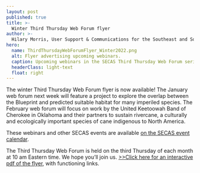 ```yaml
---
layout: post
published: true
title: >-
  Winter Third Thursday Web Forum flyer
author: >-
  Hilary Morris, User Support & Communications for the Southeast and South Atlantic Blueprints
hero:
  name: ThirdThursdayWebForumFlyer_Winter2022.png
  alt: Flyer advertising upcoming webinars.
  caption: Upcoming webinars in the SECAS Third Thursday Web Forum series.
  headerClass: light-text
  float: right
---
```

The winter Third Thursday Web Forum flyer is now available! The January web forum next week will feature a project to explore the overlap between the Blueprint and predicted suitable habitat for many imperiled species. The February web forum will focus on work by the United Keetoowah Band of Cherokee in Oklahoma and their partners to sustain rivercane, a culturally and ecologically important species of cane indigenous to North America.<!--more-->

These webinars and other SECAS events are available [on the SECAS event calendar](https://secassoutheast.org/events).

The Third Thursday Web Forum is held on the third Thursday of each month at 10 am Eastern time. We hope you’ll join us. <a href="http://secassoutheast.org/pdf/ThirdThursdayWebForumFlyer_Winter2022.pdf">>>Click here for an interactive pdf of the flyer</a>, with functioning links.
